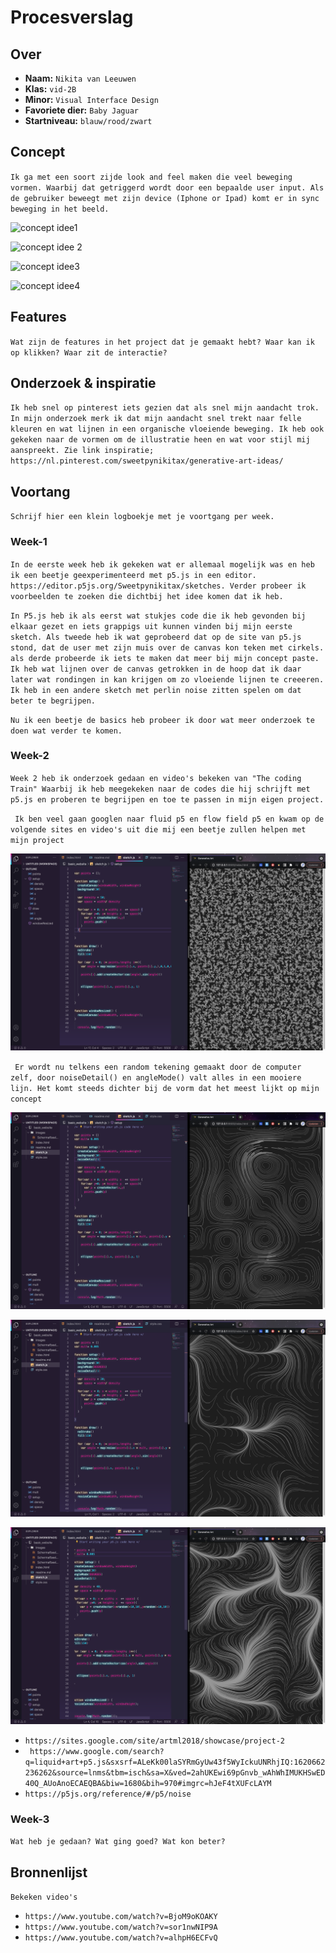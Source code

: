 <!-- Vergeet je niet de comments uit te zetten voordat je begint met typen? 💬 -->

# Procesverslag

## Over
* **Naam:** `Nikita van Leeuwen`
* **Klas:** `vid-2B`
* **Minor:** `Visual Interface Design`
* **Favoriete dier:** `Baby Jaguar`
* **Startniveau:** `blauw/rood/zwart`

## Concept

`Ik ga met een soort zijde look and feel maken die veel beweging vormen. Waarbij dat getriggerd wordt door een bepaalde user input. Als de gebruiker beweegt met zijn device (Iphone or Ipad) komt er in sync beweging in het beeld. `

![concept idee1](https://i.pinimg.com/564x/78/c4/0f/78c40f0e7a70fa54e49145751c505087.jpg)

![concept idee 2](https://i.pinimg.com/564x/b9/e7/b0/b9e7b0385f7f7c798667d293848d91d1.jpg)

![concept idee3](https://i.pinimg.com/564x/86/10/57/8610577e50bbef309e22f4df0ffb0184.jpg)

![concept idee4](https://i.pinimg.com/564x/71/5d/73/715d730084d33810134786c8af91a6e8.jpg)

## Features

`Wat zijn de features in het project dat je gemaakt hebt? Waar kan ik op klikken? Waar zit de interactie?`

## Onderzoek & inspiratie
`Ik heb snel op pinterest iets gezien dat als snel mijn aandacht trok. In mijn onderzoek merk ik dat mijn aandacht snel trekt naar felle kleuren en wat lijnen in een organische vloeiende beweging. Ik heb ook gekeken naar de vormen om de illustratie heen en wat voor stijl mij aanspreekt. Zie link inspiratie; https://nl.pinterest.com/sweetpynikitax/generative-art-ideas/`

## Voortang

`Schrijf hier een klein logboekje met je voortgang per week.`

### Week-1
`In de eerste week heb ik gekeken wat er allemaal mogelijk was en heb ik een beetje geexperimenteerd met p5.js in een editor. https://editor.p5js.org/Sweetpynikitax/sketches. Verder probeer ik voorbeelden te zoeken die dichtbij het idee komen dat ik heb.`

`In P5.js heb ik als eerst wat stukjes code die ik heb gevonden bij elkaar gezet en iets grappigs uit kunnen vinden bij mijn eerste sketch. Als tweede heb ik wat geprobeerd dat op de site van p5.js stond, dat de user met zijn muis over de canvas kon teken met cirkels. als derde probeerde ik iets te maken dat meer bij mijn concept paste. Ik heb wat lijnen over de canvas getrokken in de hoop dat ik daar later wat rondingen in kan krijgen om zo vloeiende lijnen te creeeren. Ik heb in een andere sketch met perlin noise zitten spelen om dat beter te begrijpen.`

`Nu ik een beetje de basics heb probeer ik door wat meer onderzoek te doen wat verder te komen.`

### Week-2
`Week 2 heb ik onderzoek gedaan en video's bekeken van "The coding Train" Waarbij ik heb meegekeken naar de codes die hij schrijft met p5.js en proberen te begrijpen en toe te passen in mijn eigen project.`

` Ik ben veel gaan googlen naar fluid p5 en flow field p5 en kwam op de volgende sites en video's uit die mij een beetje zullen helpen met mijn project`

![screen 1](https://github.com/Sweetpynikitax/generative-art/blob/main/Images/Schermafbeelding%202021-05-10%20om%2020.39.47.png?raw=true)

` Er wordt nu telkens een random tekening gemaakt door de computer zelf, door noiseDetail() en angleMode() valt alles in een mooiere lijn. Het komt steeds dichter bij de vorm dat het meest lijkt op mijn concept`

![screen 2](https://github.com/Sweetpynikitax/generative-art/blob/main/Images/Schermafbeelding%202021-05-10%20om%2020.58.37.png?raw=true)

![screen 3](https://github.com/Sweetpynikitax/generative-art/blob/main/Images/Schermafbeelding%202021-05-10%20om%2021.01.24.png?raw=true)

![screen 4](https://github.com/Sweetpynikitax/generative-art/blob/main/Images/Schermafbeelding%202021-05-10%20om%2021.07.30.png?raw=true)

* `https://sites.google.com/site/artml2018/showcase/project-2`
* ` https://www.google.com/search?q=liquid+art+p5.js&sxsrf=ALeKk00laSYRmGyUw43f5WyIckuUNRhjIQ:1620662236262&source=lnms&tbm=isch&sa=X&ved=2ahUKEwi69pGnvb_wAhWhIMUKHSwED40Q_AUoAnoECAEQBA&biw=1680&bih=970#imgrc=hJeF4tXUFcLAYM`
* `https://p5js.org/reference/#/p5/noise`

### Week-3
`Wat heb je gedaan? Wat ging goed? Wat kon beter?`


## Bronnenlijst

`Bekeken video's`

* `https://www.youtube.com/watch?v=BjoM9oKOAKY`
* `https://www.youtube.com/watch?v=sor1nwNIP9A`
* `https://www.youtube.com/watch?v=alhpH6ECFvQ`
